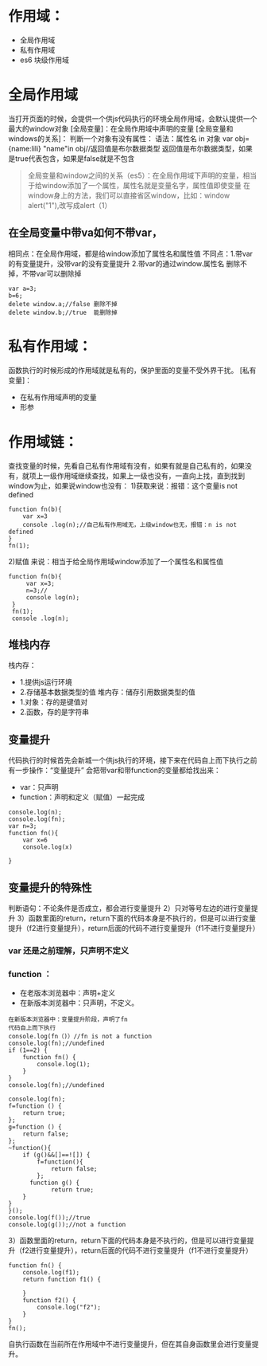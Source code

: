 # 作用域：
+ 全局作用域
+ 私有作用域
+ es6 块级作用域
# 全局作用域
当打开页面的时候，会提供一个供js代码执行的环境全局作用域，会默认提供一个最大的window对象
[全局变量]：在全局作用域中声明的变量
[全局变量和windows的关系]：
判断一个对象有没有属性：
语法：属性名 in 对象
var obj={name:lili}
"name"in obj//返回值是布尔数据类型
返回值是布尔数据类型，如果是true代表包含，如果是false就是不包含
>全局变量和window之间的关系（es5）：在全局作用域下声明的变量，相当于给window添加了一个属性，属性名就是变量名字，属性值即使变量
>在window身上的方法，我们可以直接省区window，比如：window alert("1"),改写成alert（1）
## 在全局变量中带va如何不带var，
相同点：在全局作用域，都是给window添加了属性名和属性值
不同点：1.带var的有变量提升，没带var的没有变量提升
       2.带var的通过window.属性名 删除不掉，不带var可以删除掉
~~~
var a=3;
b=6;
delete window.a;//false 删除不掉
delete window.b;//true  能删除掉
~~~
# 私有作用域：
函数执行的时候形成的作用域就是私有的，保护里面的变量不受外界干扰。
[私有变量]：
+ 在私有作用域声明的变量
+ 形参
 # 作用域链：
 查找变量的时候，先看自己私有作用域有没有，如果有就是自己私有的，如果没有，就项上一级作用域继续查找，如果上一级也没有，一直向上找，直到找到window为止，如果说window也没有：
 1)获取来说：报错：这个变量is not defined
 ~~~
 function fn(b){
     var x=3
     console .log(n);//自己私有作用域无，上级window也无，报错：n is not defined
 }
 fn(1);

 ~~~
2)赋值 来说：相当于给全局作用域window添加了一个属性名和属性值
~~~
function fn(b){
     var x=3;
     n=3;//
     console log(n);
 }
 fn(1);
 console .log(n);
 ~~~
 ## 堆栈内存
 栈内存：
 + 1.提供js运行环境
 + 2.存储基本数据类型的值
 堆内存：储存引用数据类型的值
 + 1.对象：存的是键值对
 + 2.函数，存的是字符串
## 变量提升
代码执行的时候首先会新城一个供js执行的环境，接下来在代码自上而下执行之前有一步操作：“变量提升”
会把带var和带function的变量都给找出来：
+ var：只声明
+ function：声明和定义（赋值）一起完成
~~~
console.log(n);
console.log(fn);
var n=3;
function fn(){
    var x=6
    console.log(x)

}
~~~
## 变量提升的特殊性
判断语句：不论条件是否成立，都会进行变量提升
2）只对等号左边的进行变量提升
3）函数里面的return，return下面的代码本身是不执行的，但是可以进行变量提升（f2进行变量提升），return后面的代码不进行变量提升（f1不进行变量提升）
### var 还是之前理解，只声明不定义
### function ：
- 在老版本浏览器中：声明+定义
- 在新版本浏览器中：只声明，不定义。
~~~
在新版本浏览器中：变量提升阶段，声明了fn
代码自上而下执行
console.log(fn（)）//fn is not a function
console.log(fn);//undefined
if (1==2) {
    function fn() {
        console.log(1);
    }
}
console.log(fn);//undefined
~~~
~~~
console.log(fn);
f=function () {
    return true;
};
g=function () {
    return false;
};
~function(){
    if (g()&&[]==![]) {
        f=function(){
            return false;
        };
      function g() {
            return true;
    }
}
}();
console.log(f());//true
console.log(g());//not a function
~~~
3）函数里面的return，return下面的代码本身是不执行的，但是可以进行变量提升（f2进行变量提升），return后面的代码不进行变量提升（f1不进行变量提升）
~~~
function fn() {
    console.log(f1);
    return function f1() {
        
    }
    function f2() {
        console.log("f2");
    }
}
fn();
~~~
自执行函数在当前所在作用域中不进行变量提升，但在其自身函数里会进行变量提升。
